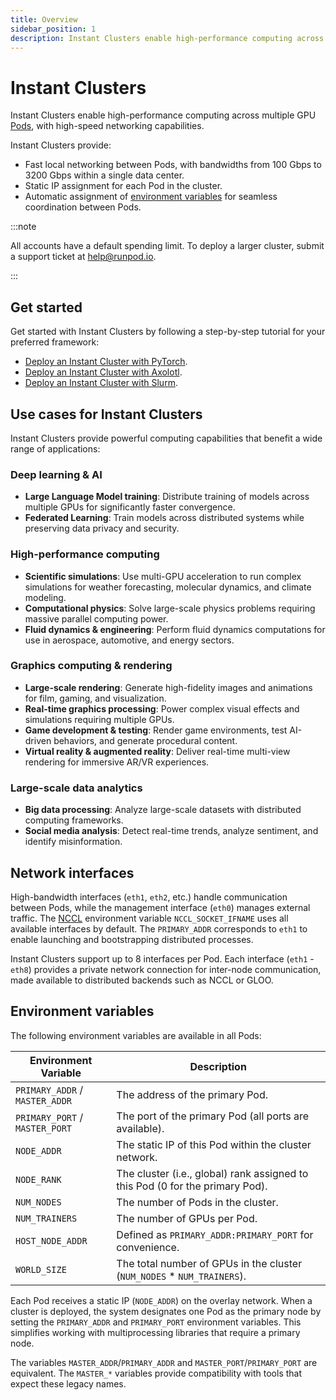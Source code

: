 ```yaml
---
title: Overview
sidebar_position: 1
description: Instant Clusters enable high-performance computing across multiple GPUs with high-speed networking capabilities.
---
```


# Instant Clusters

Instant Clusters enable high-performance computing across multiple GPU [Pods](/pods/overview), with high-speed networking capabilities.

Instant Clusters provide:

- Fast local networking between Pods, with bandwidths from 100 Gbps to 3200 Gbps within a single data center.
- Static IP assignment for each Pod in the cluster.
- Automatic assignment of [environment variables](#environment-variables) for seamless coordination between Pods.

:::note

All accounts have a default spending limit. To deploy a larger cluster, submit a support ticket at help@runpod.io.

:::

## Get started

Get started with Instant Clusters by following a step-by-step tutorial for your preferred framework:

- [Deploy an Instant Cluster with PyTorch](/instant-clusters/pytorch).
- [Deploy an Instant Cluster with Axolotl](/instant-clusters/axolotl).
- [Deploy an Instant Cluster with Slurm](/instant-clusters/slurm).

## Use cases for Instant Clusters

Instant Clusters provide powerful computing capabilities that benefit a wide range of applications:

### Deep learning & AI

- **Large Language Model training**: Distribute training of models across multiple GPUs for significantly faster convergence.
- **Federated Learning**: Train models across distributed systems while preserving data privacy and security.

### High-performance computing

- **Scientific simulations**: Use multi-GPU acceleration to run complex simulations for weather forecasting, molecular dynamics, and climate modeling.
- **Computational physics**: Solve large-scale physics problems requiring massive parallel computing power.
- **Fluid dynamics & engineering**: Perform fluid dynamics computations for use in aerospace, automotive, and energy sectors.

### Graphics computing & rendering

- **Large-scale rendering**: Generate high-fidelity images and animations for film, gaming, and visualization.
- **Real-time graphics processing**: Power complex visual effects and simulations requiring multiple GPUs.
- **Game development & testing**: Render game environments, test AI-driven behaviors, and generate procedural content.
- **Virtual reality & augmented reality**: Deliver real-time multi-view rendering for immersive AR/VR experiences.

### Large-scale data analytics

- **Big data processing**: Analyze large-scale datasets with distributed computing frameworks.
- **Social media analysis**: Detect real-time trends, analyze sentiment, and identify misinformation.

## Network interfaces

High-bandwidth interfaces (`eth1`, `eth2`, etc.) handle communication between Pods, while the management interface (`eth0`) manages external traffic. The [NCCL](https://developer.nvidia.com/nccl) environment variable `NCCL_SOCKET_IFNAME` uses all available interfaces by default. The `PRIMARY_ADDR` corresponds to `eth1` to enable launching and bootstrapping distributed processes.

Instant Clusters support up to 8 interfaces per Pod. Each interface (`eth1` - `eth8`) provides a private network connection for inter-node communication, made available to distributed backends such as NCCL or GLOO.

## Environment variables

The following environment variables are available in all Pods:

| Environment Variable           | Description                                                                   |
| ------------------------------ | ----------------------------------------------------------------------------- |
| `PRIMARY_ADDR` / `MASTER_ADDR` | The address of the primary Pod.                                               |
| `PRIMARY_PORT` / `MASTER_PORT` | The port of the primary Pod (all ports are available).                        |
| `NODE_ADDR`                    | The static IP of this Pod within the cluster network.                         |
| `NODE_RANK`                    | The cluster (i.e., global) rank assigned to this Pod (0 for the primary Pod). |
| `NUM_NODES`                    | The number of Pods in the cluster.                                            |
| `NUM_TRAINERS`                 | The number of GPUs per Pod.                                                   |
| `HOST_NODE_ADDR`               | Defined as `PRIMARY_ADDR:PRIMARY_PORT` for convenience.                       |
| `WORLD_SIZE`                   | The total number of GPUs in the cluster (`NUM_NODES` * `NUM_TRAINERS`).       |

Each Pod receives a static IP (`NODE_ADDR`) on the overlay network. When a cluster is deployed, the system designates one Pod as the primary node by setting the `PRIMARY_ADDR` and `PRIMARY_PORT` environment variables. This simplifies working with multiprocessing libraries that require a primary node.

The variables `MASTER_ADDR`/`PRIMARY_ADDR` and `MASTER_PORT`/`PRIMARY_PORT` are equivalent. The `MASTER_*` variables provide compatibility with tools that expect these legacy names.
